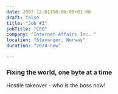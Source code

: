 ```yaml
---
date: 2007-12-01T00:00:00+01:00
draft: false
title: "Job #3"
jobTitle: "CEO"
company: "Internet Affairs Inc. "
location: "Stavanger, Norway"
duration: "2024-now"

---
```

### Fixing the world, one byte at a time

Hostile takeover - who is the boss now!